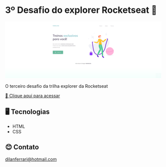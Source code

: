 # 3º Desafio do explorer Rocketseat 🚀

![preview](./images/preview.png)

O terceiro desafio da trilha explorer da Rocketseat

[🔗 Clique aqui para acessar](https://dilanferrari.github.io/3-desafio-rocktseat/)

## 🖥️ Tecnologias

- HTML
- CSS

## 😊 Contato

dilanferrari@hotmail.com